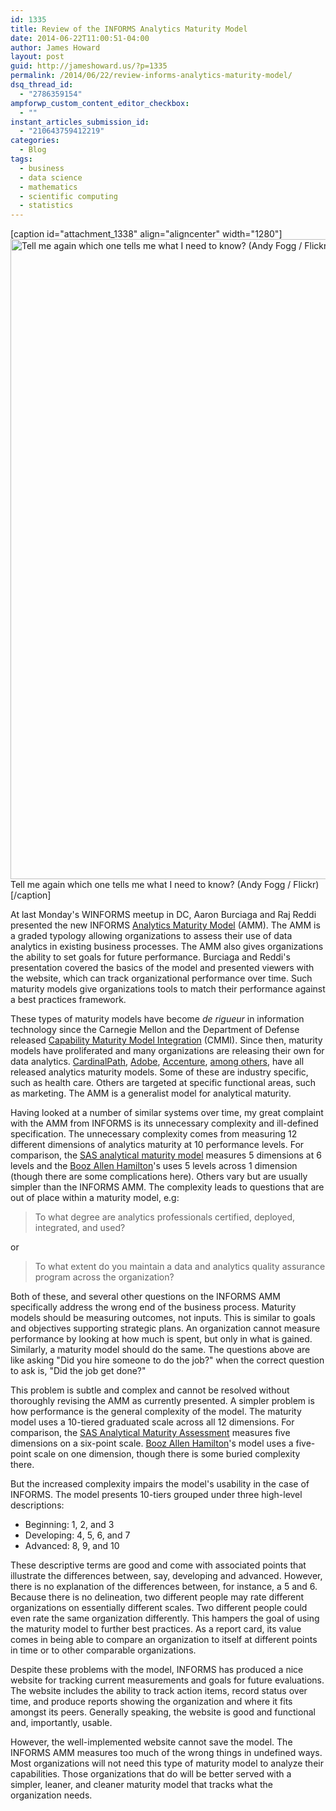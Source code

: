```yaml
---
id: 1335
title: Review of the INFORMS Analytics Maturity Model
date: 2014-06-22T11:00:51-04:00
author: James Howard
layout: post
guid: http://jameshoward.us/?p=1335
permalink: /2014/06/22/review-informs-analytics-maturity-model/
dsq_thread_id:
  - "2786359154"
ampforwp_custom_content_editor_checkbox:
  - ""
instant_articles_submission_id:
  - "210643759412219"
categories:
  - Blog
tags:
  - business
  - data science
  - mathematics
  - scientific computing
  - statistics
---
```

[caption id="attachment_1338" align="aligncenter" width="1280"]<a href="https://jameshoward.us/wp-content/uploads/2014/06/54997131_6b8171eb75_o.jpg"><img src="https://jameshoward.us/wp-content/uploads/2014/06/54997131_6b8171eb75_o.jpg" alt="Tell me again which one tells me what I need to know? (Andy Fogg / Flickr)" width="1280" height="1024" class="size-full wp-image-1338" /></a> Tell me again which one tells me what I need to know? (Andy Fogg / Flickr)[/caption]

At last Monday's WINFORMS meetup in DC, Aaron Burciaga and Raj Reddi presented the new INFORMS <a href="https://analyticsmaturity.informs.org/">Analytics Maturity Model</a> (AMM).  The AMM is a graded typology allowing organizations to assess their use of data analytics in existing business processes.  The AMM also gives organizations the ability to set goals for future performance.  Burciaga and Reddi's presentation covered the basics of the model and presented viewers with the website, which can track organizational performance over time.  Such maturity models give organizations tools to match their performance against a best practices framework.

These types of maturity models have become <em>de rigueur</em> in information technology since the Carnegie Mellon and the Department of Defense released <a href="http://whatis.cmmiinstitute.com/">Capability Maturity Model Integration</a> (CMMI).  Since then, maturity models have proliferated and many organizations are releasing their own for data analytics.  <a href="http://www.cardinalpath.com/services/online-analytics-maturity-model/">CardinalPath</a>, <a href="http://myanalyticsscore.com/">Adobe</a>, <a href="http://www.accenture.com/us-en/landing-pages/accenture-analytics/Pages/data-insights-analytics-roi.aspx">Accenture</a>, <a href="https://www.google.com/search?q=analytics+maturity+model">among others</a>, have all released analytics maturity models.  Some of these are industry specific, such as health care.  Others are targeted at specific functional areas, such as marketing.  The AMM is a generalist model for analytical maturity.

Having looked at a number of similar systems over time, my great complaint with the AMM from INFORMS is its unnecessary complexity and ill-defined specification.  The unnecessary complexity comes from measuring 12 different dimensions of analytics maturity at 10 performance levels.  For comparison, the <a href="http://www.sas.com/resources/whitepaper/wp_6426.pdf">SAS analytical maturity model</a> measures 5 dimensions at 6 levels and the <a href="http://www.boozallen.com/media/file/The-Field-Guide-to-Data-Science.pdf">Booz Allen Hamilton</a>'s uses 5 levels across 1 dimension (though there are some complications here).  Others vary but are usually simpler than the INFORMS AMM.  The complexity leads to questions that are out of place within a maturity model, e.g:

<blockquote>
  To what degree are analytics professionals certified, deployed, integrated, and used?
</blockquote>

or

<blockquote>
  To what extent do you maintain a data and analytics quality assurance program across the organization?
</blockquote>

Both of these, and several other questions on the INFORMS AMM specifically address the wrong end of the business process.  Maturity models should be measuring outcomes, not inputs.  This is similar to goals and objectives supporting strategic plans.  An organization cannot measure performance by looking at how much is spent, but only in what is gained.  Similarly, a maturity model should do the same.  The questions above are like asking "Did you hire someone to do the job?" when the correct question to ask is, "Did the job get done?"

This problem is subtle and complex and cannot be resolved without thoroughly revising the AMM as currently presented.  A simpler problem is how performance is the general complexity of the model.  The maturity model uses a 10-tiered graduated scale across all 12 dimensions.  For comparison, the <a href="http://www.sas.com/resources/whitepaper/wp_6426.pdf">SAS Analytical Maturity Assessment</a> measures five dimensions on a six-point scale.  <a href="http://www.boozallen.com/media/file/The-Field-Guide-to-Data-Science.pdf">Booz Allen Hamilton</a>'s model uses a five-point scale on one dimension, though there is some buried complexity there.

But the increased complexity impairs the model's usability in the case of INFORMS.  The model presents 10-tiers grouped under three high-level descriptions:

<ul>
<li>Beginning: 1, 2, and 3</li>
<li>Developing: 4, 5, 6, and 7</li>
<li>Advanced: 8, 9, and 10</li>
</ul>

These descriptive terms are good and come with associated points that illustrate the differences between, say, developing and advanced.  However, there is no explanation of the differences between, for instance, a 5 and 6.  Because there is no delineation, two different people may rate different organizations on essentially different scales.  Two different people could even rate the same organization differently.  This hampers the goal of using the maturity model to further best practices.  As a report card, its value comes in being able to compare an organization to itself at different points in time or to other comparable organizations.

Despite these problems with the model, INFORMS has produced a nice website for tracking current measurements and goals for future evaluations.  The website includes the ability to track action items, record status over time, and produce reports showing the organization and where it fits amongst its peers.  Generally speaking, the website is good and functional and, importantly, usable.

However, the well-implemented website cannot save the model.  The INFORMS AMM measures too much of the wrong things in undefined ways.  Most organizations will not need this type of maturity model to analyze their capabilities.  Those organizations that do will be better served with a simpler, leaner, and cleaner maturity model that tracks what the organization needs.
